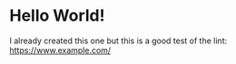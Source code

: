 # Hello World!

I already created this one but this is a good test of the lint: https://www.example.com/
